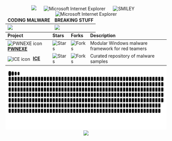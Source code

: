 <div align="center">
  <img src="https://raw.githubusercontent.com/BrunnerLivio/brunnerlivio/master/images/welcome.png"/>
  <span>&nbsp;&nbsp;&nbsp;&nbsp;</span>  
  <img src="https://raw.githubusercontent.com/BrunnerLivio/brunnerlivio/master/images/ie_logo.gif" alt="Microsoft Internet Explorer" />
  <span>&nbsp;&nbsp;&nbsp;&nbsp;</span>  
  <img src="https://raw.githubusercontent.com/fnky/fnky/fnky/img/smile.gif" alt="SMILEY" style="height: 40px; object-fit: cover;"/>
  <span>&nbsp;&nbsp;&nbsp;&nbsp;</span>  
  <img src="https://raw.githubusercontent.com/BrunnerLivio/brunnerlivio/master/images/noframes.gif" alt="Microsoft Internet Explorer" />

  <table style="margin: auto;">
    <thead>
      <tr>
        <td><b>CODING MALWARE</b></td>
        <td><b>BREAKING STUFF</b></td>
      </tr>
    </thead>
    <tbody>
      <tr>
        <td> 
          <img src="https://s3.getstickerpack.com/storage/uploads/sticker-pack/funny-meme-gif-pack-small-version/sticker_7.gif?b353a73c46798a7e57d4b083aac5390b&d=200x200" style="height: 150px; object-fit: cover;"/>
        </td>
        <td>
          <img src="https://s3.getstickerpack.com/storage/uploads/sticker-pack/funny-meme-gif-pack-small-version/sticker_11.gif?b353a73c46798a7e57d4b083aac5390b&d=200x200" style="height: 150px; object-fit: cover;"/>
        </td>
      </tr>
    </tbody>
  </table>
  
  <table style="margin: auto;">
    <thead>
      <tr>
        <td><b>Project</b></td>
        <td><b>Stars</b></td>
        <td><b>Forks</b></td>
        <td><b>Description</b></td>
      </tr>
    </thead>
    <tbody>
      <tr>
        <td> 
          <img src="https://encrypted-tbn0.gstatic.com/images?q=tbn:ANd9GcSRRgg_n9vzf2kjl6QrrlJvmrbN1pTQZb4J8g&s" alt="PWNEXE icon" style="vertical-align: middle; margin-right: 5px; width: 20px; height: 20px;" />
          <a href="https://github.com/sarwaaaar/pwnexe"><b>PWNEXE</b></a>
        </td>
        <td>
          <img alt="Stars" src="https://img.shields.io/github/stars/sarwaaaar/pwnexe?style=flat-square&labelColor=343b41"/>
        </td>
        <td>
          <img alt="Forks" src="https://img.shields.io/github/forks/sarwaaaar/pwnexe?style=flat-square&labelColor=343b41"/>
        </td>
        <td>Modular Windows malware framework for red teamers</td>
      </tr>
      <tr>
        <td>
          <img src="https://i.quotev.com/4pnmir7gzwva.jpg" alt="ICE icon" style="vertical-align: middle; margin-right: 5px; width: 20px; height: 20px;" />
          <a href="https://github.com/sarwaaaar/ice"><b>ICE</b></a>
        </td>
        <td>
          <img alt="Stars" src="https://img.shields.io/github/stars/sarwaaaar/ice?style=flat-square&labelColor=343b41"/>
        </td>
        <td>
          <img alt="Forks" src="https://img.shields.io/github/forks/sarwaaaar/ice?style=flat-square&labelColor=343b41"/>
        </td>
        <td>Curated repository of malware samples</td>
      </tr>
    </tbody>
  </table>
  
  <img height="200" src="https://raw.githubusercontent.com/sarwaaaar/sarwaaaar/output/snake.svg" />

  <img src="https://i.pinimg.com/originals/93/f0/4b/93f04b4b1103cc4e6410bb4f831acb6c.gif"/>
</div> 

